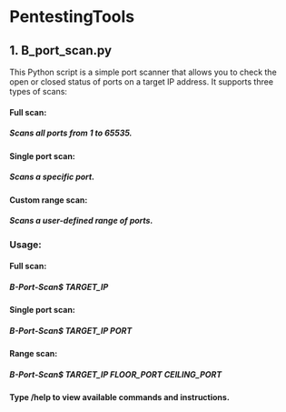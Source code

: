 # PentestingTools
## 1. B_port_scan.py
This Python script is a simple port scanner that allows you to check the open or closed status of ports on a target IP address. It supports three types of scans:

#### Full scan: 
##### Scans all ports from 1 to 65535.

#### Single port scan: 
##### Scans a specific port.

#### Custom range scan: 
##### Scans a user-defined range of ports.

### Usage:
#### Full scan: 
##### B-Port-Scan$ TARGET_IP

#### Single port scan: 
##### B-Port-Scan$ TARGET_IP PORT

#### Range scan: 
##### B-Port-Scan$ TARGET_IP FLOOR_PORT CEILING_PORT

#### Type /help to view available commands and instructions.
